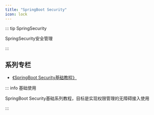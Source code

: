 ```yaml
---
title: "SpringBoot Security"
icon: lock
---
```



::: tip SpringSecurity

SpringSecurity安全管理

:::

## 系列专栏

- [《SpringBoot Security基础教程》](basic/)

::: info 基础使用

SpringBoot Security基础系列教程，目标是实现权限管理的无障碍接入使用


:::